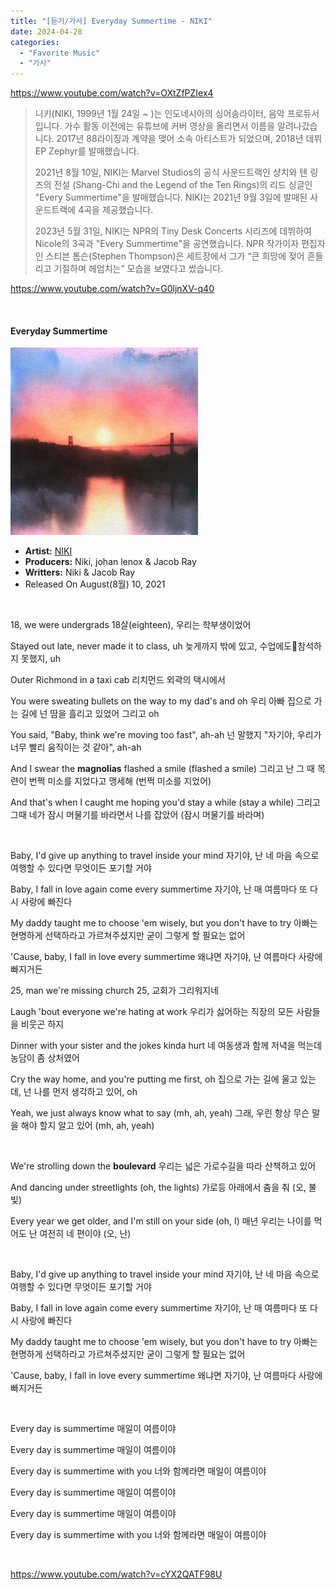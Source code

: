 ```yaml
---
title: "[듣기/가사] Everyday Summertime - NIKI"
date: 2024-04-28
categories: 
  - "Favorite Music"
  - "가사"
---
```


https://www.youtube.com/watch?v=OXtZfPZIex4

> 니키(NIKI, 1999년 1월 24일 ~ )는 인도네시아의 싱어송라이터, 음악 프로듀서입니다. 가수 활동 이전에는 유튜브에 커버 영상을 올리면서 이름을 알려나갔습니다. 2017년 88라이징과 계약을 맺어 소속 아티스트가 되었으며, 2018년 데뷔 EP Zephyr를 발매했습니다.
> 
> 2021년 8월 10일, NIKI는 Marvel Studios의 공식 사운드트랙인 샹치와 텐 링즈의 전설 (Shang-Chi and the Legend of the Ten Rings)의 리드 싱글인 "Every Summertime"을 발매했습니다. NIKI는 2021년 9월 3일에 발매된 사운드트랙에 4곡을 제공했습니다.
> 
> 2023년 5월 31일, NIKI는 NPR의 Tiny Desk Concerts 시리즈에 데뷔하여 Nicole의 3곡과 "Every Summertime"을 공연했습니다. NPR 작가이자 편집자인 스티븐 톰슨(Stephen Thompson)은 세트장에서 그가 “큰 희망에 젖어 흔들리고 기절하며 헤엄치는” 모습을 보였다고 썼습니다.

https://www.youtube.com/watch?v=G0ljnXV-q40

 

#### **Everyday Summertime**

 ![](/assets/img/wp-content/uploads/2024/04/600x600bb.jpg)

- **Artist:** [NIKI](https://en.wikipedia.org/wiki/Niki_\(singer\))
- **Producers:** Niki, johan lenox & Jacob Ray
- **Writters:** Niki & Jacob Ray
- Released On August(8월) 10, 2021

 

18, we were undergrads 18살(eighteen), 우리는 학부생이었어

Stayed out late, never made it to class, uh 늦게까지 밖에 있고, 수업에도참석하지 못했지, uh

Outer Richmond in a taxi cab 리치먼드 외곽의 택시에서

You were sweating bullets on the way to my dad's and oh 우리 아빠 집으로 가는 길에 넌 땀을 흘리고 있었어 그리고 oh

You said, "Baby, think we're moving too fast", ah-ah 넌 말했지 "자기야, 우리가 너무 빨리 움직이는 것 같아", ah-ah

And I swear the **magnolias** flashed a smile (flashed a smile) 그리고 난 그 때 목련이 번쩍 미소를 지었다고 맹세해 (번쩍 미소를 지었어)

And that's when I caught me hoping you'd stay a while (stay a while) 그리고 그때 네가 잠시 머물기를 바라면서 나를 잡았어 (잠시 머물기를 바라며)

 

Baby, I'd give up anything to travel inside your mind 자기야, 난 네 마음 속으로 여행할 수 있다면 무엇이든 포기할 거야

Baby, I fall in love again come every summertime 자기야, 난 매 여름마다 또 다시 사랑에 빠진다

My daddy taught me to choose 'em wisely, but you don't have to try 아빠는 현명하게 선택하라고 가르쳐주셨지만 굳이 그렇게 할 필요는 없어

'Cause, baby, I fall in love every summertime 왜냐면 자기야, 난 여름마다 사랑에 빠지거든

25, man we're missing church 25, 교회가 그리워지네

Laugh 'bout everyone we're hating at work 우리가 싫어하는 직장의 모든 사람들을 비웃곤 하지

Dinner with your sister and the jokes kinda hurt 네 여동생과 함께 저녁을 먹는데 농담이 좀 상처였어

Cry the way home, and you're putting me first, oh 집으로 가는 길에 울고 있는데, 넌 나를 먼저 생각하고 있어, oh

Yeah, we just always know what to say (mh, ah, yeah) 그래, 우린 항상 무슨 말을 해야 할지 알고 있어 (mh, ah, yeah)

 

We're strolling down the **boulevard** 우리는 넓은 가로수길을 따라 산책하고 있어

And dancing under streetlights (oh, the lights) 가로등 아래에서 춤을 춰 (오, 불빛)

Every year we get older, and I'm still on your side (oh, I) 매년 우리는 나이를 먹어도 난 여전히 네 편이야 (오, 난)

 

Baby, I'd give up anything to travel inside your mind 자기야, 난 네 마음 속으로 여행할 수 있다면 무엇이든 포기할 거야

Baby, I fall in love again come every summertime 자기야, 난 매 여름마다 또 다시 사랑에 빠진다

My daddy taught me to choose 'em wisely, but you don't have to try 아빠는 현명하게 선택하라고 가르쳐주셨지만 굳이 그렇게 할 필요는 없어

'Cause, baby, I fall in love every summertime 왜냐면 자기야, 난 여름마다 사랑에 빠지거든

 

Every day is summertime 매일이 여름이야

Every day is summertime 매일이 여름이야

Every day is summertime with you 너와 함께라면 매일이 여름이야

Every day is summertime 매일이 여름이야

Every day is summertime 매일이 여름이야

Every day is summertime with you 너와 함께라면 매일이 여름이야

 

https://www.youtube.com/watch?v=cYX2QATF98U

